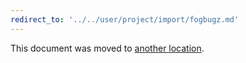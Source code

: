 ```yaml
---
redirect_to: '../../user/project/import/fogbugz.md'
---
```


This document was moved to [another location](../../user/project/import/fogbugz.md).
